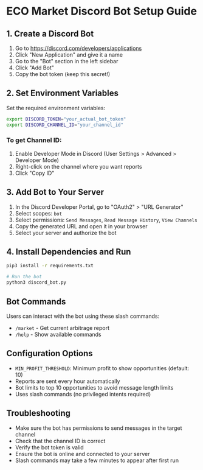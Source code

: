 # ECO Market Discord Bot Setup Guide

## 1. Create a Discord Bot

1. Go to https://discord.com/developers/applications
2. Click "New Application" and give it a name
3. Go to the "Bot" section in the left sidebar
4. Click "Add Bot"
5. Copy the bot token (keep this secret!)

## 2. Set Environment Variables

Set the required environment variables:

```bash
export DISCORD_TOKEN="your_actual_bot_token"
export DISCORD_CHANNEL_ID="your_channel_id"
```

### To get Channel ID:
1. Enable Developer Mode in Discord (User Settings > Advanced > Developer Mode)
2. Right-click on the channel where you want reports
3. Click "Copy ID"

## 3. Add Bot to Your Server

1. In the Discord Developer Portal, go to "OAuth2" > "URL Generator"
2. Select scopes: `bot`
3. Select permissions: `Send Messages`, `Read Message History`, `View Channels`
4. Copy the generated URL and open it in your browser
5. Select your server and authorize the bot

## 4. Install Dependencies and Run

```bash
pip3 install -r requirements.txt

# Run the bot
python3 discord_bot.py
```

## Bot Commands

Users can interact with the bot using these slash commands:

- `/market` - Get current arbitrage report
- `/help` - Show available commands

## Configuration Options

- `MIN_PROFIT_THRESHOLD`: Minimum profit to show opportunities (default: 10)
- Reports are sent every hour automatically
- Bot limits to top 10 opportunities to avoid message length limits
- Uses slash commands (no privileged intents required)

## Troubleshooting

- Make sure the bot has permissions to send messages in the target channel
- Check that the channel ID is correct
- Verify the bot token is valid
- Ensure the bot is online and connected to your server
- Slash commands may take a few minutes to appear after first run